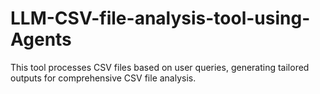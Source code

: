 # LLM-CSV-file-analysis-tool-using-Agents
This tool processes CSV files based on user queries, generating tailored outputs for comprehensive CSV file analysis.
